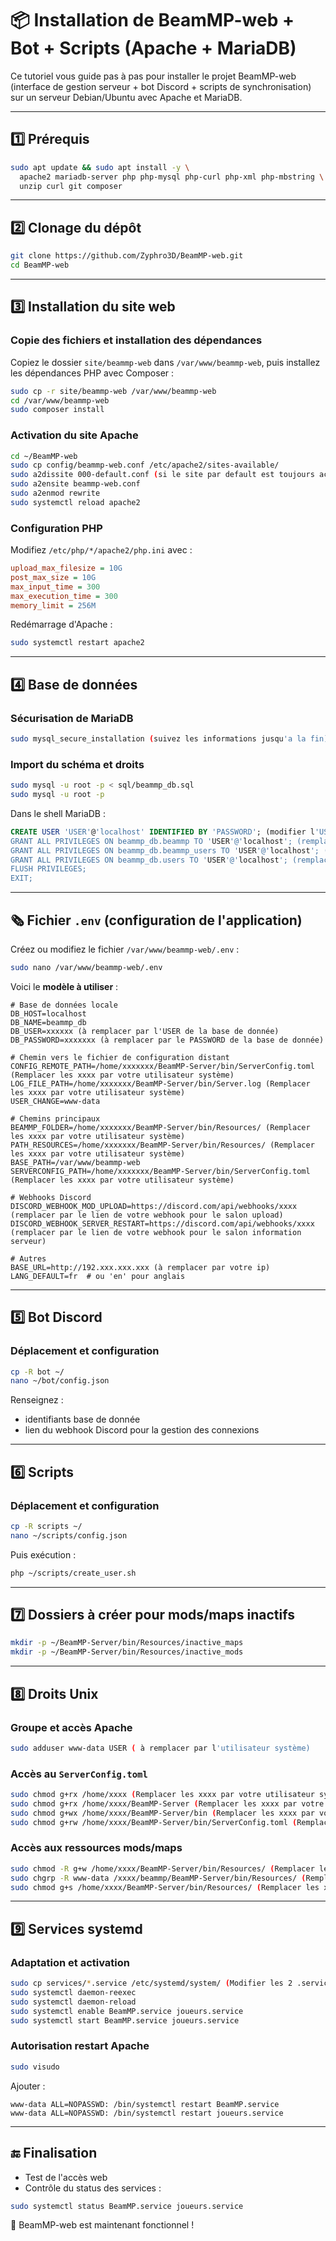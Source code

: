 # 📦 Installation de BeamMP-web + Bot + Scripts (Apache + MariaDB)

Ce tutoriel vous guide pas à pas pour installer le projet BeamMP-web (interface de gestion serveur + bot Discord + scripts de synchronisation) sur un serveur Debian/Ubuntu avec Apache et MariaDB.

---

## 1️⃣ Prérequis

```bash
sudo apt update && sudo apt install -y \
  apache2 mariadb-server php php-mysql php-curl php-xml php-mbstring \
  unzip curl git composer
```

---

## 2️⃣ Clonage du dépôt

```bash
git clone https://github.com/Zyphro3D/BeamMP-web.git
cd BeamMP-web
```

---

## 3️⃣ Installation du site web

### Copie des fichiers et installation des dépendances

Copiez le dossier `site/beammp-web` dans `/var/www/beammp-web`, puis installez les dépendances PHP avec Composer :

```bash
sudo cp -r site/beammp-web /var/www/beammp-web
cd /var/www/beammp-web
sudo composer install
```

### Activation du site Apache

```bash
cd ~/BeamMP-web
sudo cp config/beammp-web.conf /etc/apache2/sites-available/
sudo a2dissite 000-default.conf (si le site par default est toujours actif)
sudo a2ensite beammp-web.conf
sudo a2enmod rewrite
sudo systemctl reload apache2
```

### Configuration PHP

Modifiez `/etc/php/*/apache2/php.ini` avec :

```ini
upload_max_filesize = 10G
post_max_size = 10G
max_input_time = 300
max_execution_time = 300
memory_limit = 256M
```

Redémarrage d'Apache :

```bash
sudo systemctl restart apache2
```

---

## 4️⃣ Base de données

### Sécurisation de MariaDB

```bash
sudo mysql_secure_installation (suivez les informations jusqu'a la fin)
```

### Import du schéma et droits

```bash
sudo mysql -u root -p < sql/beammp_db.sql
sudo mysql -u root -p
```

Dans le shell MariaDB :

```sql
CREATE USER 'USER'@'localhost' IDENTIFIED BY 'PASSWORD'; (modifier l'USER et le PASSWORD, gardez le ça va servir)
GRANT ALL PRIVILEGES ON beammp_db.beammp TO 'USER'@'localhost'; (remplacer USER par celui créé au dessus)
GRANT ALL PRIVILEGES ON beammp_db.beammp_users TO 'USER'@'localhost'; (remplacer USER par celui créé au dessus)
GRANT ALL PRIVILEGES ON beammp_db.users TO 'USER'@'localhost'; (remplacer USER par celui créé au dessus)
FLUSH PRIVILEGES;
EXIT;
```

---

## 🗞️ Fichier `.env` (configuration de l'application)

Créez ou modifiez le fichier `/var/www/beammp-web/.env` :

```bash
sudo nano /var/www/beammp-web/.env
```

Voici le **modèle à utiliser** :

```dotenv
# Base de données locale
DB_HOST=localhost
DB_NAME=beammp_db
DB_USER=xxxxxx (à remplacer par l'USER de la base de donnée)
DB_PASSWORD=xxxxxxx (à remplacer par le PASSWORD de la base de donnée)

# Chemin vers le fichier de configuration distant
CONFIG_REMOTE_PATH=/home/xxxxxxx/BeamMP-Server/bin/ServerConfig.toml (Remplacer les xxxx par votre utilisateur système)
LOG_FILE_PATH=/home/xxxxxxx/BeamMP-Server/bin/Server.log (Remplacer les xxxx par votre utilisateur système)
USER_CHANGE=www-data

# Chemins principaux
BEAMMP_FOLDER=/home/xxxxxxx/BeamMP-Server/bin/Resources/ (Remplacer les xxxx par votre utilisateur système)
PATH_RESOURCES=/home/xxxxxxx/BeamMP-Server/bin/Resources/ (Remplacer les xxxx par votre utilisateur système)
BASE_PATH=/var/www/beammp-web
SERVERCONFIG_PATH=/home/xxxxxxx/BeamMP-Server/bin/ServerConfig.toml (Remplacer les xxxx par votre utilisateur système)

# Webhooks Discord
DISCORD_WEBHOOK_MOD_UPLOAD=https://discord.com/api/webhooks/xxxx (remplacer par le lien de votre webhook pour le salon upload)
DISCORD_WEBHOOK_SERVER_RESTART=https://discord.com/api/webhooks/xxxx (remplacer par le lien de votre webhook pour le salon information serveur)

# Autres
BASE_URL=http://192.xxx.xxx.xxx (à remplacer par votre ip)
LANG_DEFAULT=fr  # ou 'en' pour anglais
```

---

## 5️⃣ Bot Discord

### Déplacement et configuration

```bash
cp -R bot ~/ 
nano ~/bot/config.json
```

Renseignez :

* identifiants base de donnée
* lien du webhook Discord pour la gestion des connexions

---

## 6️⃣ Scripts

### Déplacement et configuration

```bash
cp -R scripts ~/ 
nano ~/scripts/config.json
```

Puis exécution :

```bash
php ~/scripts/create_user.sh
```

---

## 7️⃣ Dossiers à créer pour mods/maps inactifs

```bash
mkdir -p ~/BeamMP-Server/bin/Resources/inactive_maps
mkdir -p ~/BeamMP-Server/bin/Resources/inactive_mods
```

---

## 8️⃣ Droits Unix

### Groupe et accès Apache

```bash
sudo adduser www-data USER ( à remplacer par l'utilisateur système)
```

### Accès au `ServerConfig.toml`

```bash
sudo chmod g+rx /home/xxxx (Remplacer les xxxx par votre utilisateur système)
sudo chmod g+rx /home/xxxx/BeamMP-Server (Remplacer les xxxx par votre utilisateur système)
sudo chmod g+wx /home/xxxx/BeamMP-Server/bin (Remplacer les xxxx par votre utilisateur système)
sudo chmod g+rw /home/xxxx/BeamMP-Server/bin/ServerConfig.toml (Remplacer les xxxx par votre utilisateur système)
```

### Accès aux ressources mods/maps

```bash
sudo chmod -R g+w /home/xxxx/BeamMP-Server/bin/Resources/ (Remplacer les xxxx par votre utilisateur système)
sudo chgrp -R www-data /xxxx/beammp/BeamMP-Server/bin/Resources/ (Remplacer les xxxx par votre utilisateur système)
sudo chmod g+s /home/xxxx/BeamMP-Server/bin/Resources/ (Remplacer les xxxx par votre utilisateur système)
```

---

## 9️⃣ Services systemd

### Adaptation et activation

```bash
sudo cp services/*.service /etc/systemd/system/ (Modifier les 2 .services en fonction de votre utilisateur système)
sudo systemctl daemon-reexec
sudo systemctl daemon-reload
sudo systemctl enable BeamMP.service joueurs.service
sudo systemctl start BeamMP.service joueurs.service
```

### Autorisation restart Apache

```bash
sudo visudo
```

Ajouter :

```
www-data ALL=NOPASSWD: /bin/systemctl restart BeamMP.service
www-data ALL=NOPASSWD: /bin/systemctl restart joueurs.service
```

---

## 🔚 Finalisation

* Test de l'accès web
* Contrôle du status des services :

```bash
sudo systemctl status BeamMP.service joueurs.service
```

🎉 BeamMP-web est maintenant fonctionnel !
